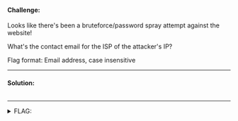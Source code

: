 #### Challenge:

Looks like there's been a bruteforce/password spray attempt against the website! 

What's the contact email for the ISP of the attacker's IP?

Flag format: Email address, case insensitive

---

#### Solution:

```bash
```

---

<details><summary>FLAG:</summary>

```
abuse@telstra.net
```

</details>
<br/>
